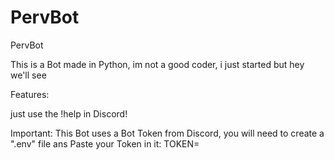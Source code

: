 # PervBot
PervBot 


This is a Bot made in Python, 
im not a good coder, 
i just started but hey we'll see 

Features:

just use the !help in Discord!

Important: This Bot uses a Bot Token from Discord, 
you will need to create a ".env" file ans Paste your Token in it:
TOKEN=<developer Token>
